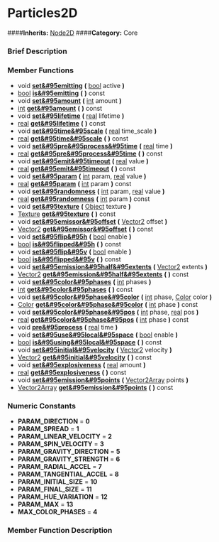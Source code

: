 #  Particles2D  
####**Inherits:** [Node2D](class_node2d)
####**Category:** Core

###  Brief Description  


###  Member Functions 
  * void  **[set&#95emitting](#set_emitting)**  **(** [bool](class_bool) active  **)**
  * [bool](class_bool)  **[is&#95emitting](#is_emitting)**  **(** **)** const
  * void  **[set&#95amount](#set_amount)**  **(** [int](class_int) amount  **)**
  * [int](class_int)  **[get&#95amount](#get_amount)**  **(** **)** const
  * void  **[set&#95lifetime](#set_lifetime)**  **(** [real](class_real) lifetime  **)**
  * [real](class_real)  **[get&#95lifetime](#get_lifetime)**  **(** **)** const
  * void  **[set&#95time&#95scale](#set_time_scale)**  **(** [real](class_real) time_scale  **)**
  * [real](class_real)  **[get&#95time&#95scale](#get_time_scale)**  **(** **)** const
  * void  **[set&#95pre&#95process&#95time](#set_pre_process_time)**  **(** [real](class_real) time  **)**
  * [real](class_real)  **[get&#95pre&#95process&#95time](#get_pre_process_time)**  **(** **)** const
  * void  **[set&#95emit&#95timeout](#set_emit_timeout)**  **(** [real](class_real) value  **)**
  * [real](class_real)  **[get&#95emit&#95timeout](#get_emit_timeout)**  **(** **)** const
  * void  **[set&#95param](#set_param)**  **(** [int](class_int) param, [real](class_real) value  **)**
  * [real](class_real)  **[get&#95param](#get_param)**  **(** [int](class_int) param  **)** const
  * void  **[set&#95randomness](#set_randomness)**  **(** [int](class_int) param, [real](class_real) value  **)**
  * [real](class_real)  **[get&#95randomness](#get_randomness)**  **(** [int](class_int) param  **)** const
  * void  **[set&#95texture](#set_texture)**  **(** [Object](class_object) texture  **)**
  * [Texture](class_texture)  **[get&#95texture](#get_texture)**  **(** **)** const
  * void  **[set&#95emissor&#95offset](#set_emissor_offset)**  **(** [Vector2](class_vector2) offset  **)**
  * [Vector2](class_vector2)  **[get&#95emissor&#95offset](#get_emissor_offset)**  **(** **)** const
  * void  **[set&#95flip&#95h](#set_flip_h)**  **(** [bool](class_bool) enable  **)**
  * [bool](class_bool)  **[is&#95flipped&#95h](#is_flipped_h)**  **(** **)** const
  * void  **[set&#95flip&#95v](#set_flip_v)**  **(** [bool](class_bool) enable  **)**
  * [bool](class_bool)  **[is&#95flipped&#95v](#is_flipped_v)**  **(** **)** const
  * void  **[set&#95emission&#95half&#95extents](#set_emission_half_extents)**  **(** [Vector2](class_vector2) extents  **)**
  * [Vector2](class_vector2)  **[get&#95emission&#95half&#95extents](#get_emission_half_extents)**  **(** **)** const
  * void  **[set&#95color&#95phases](#set_color_phases)**  **(** [int](class_int) phases  **)**
  * [int](class_int)  **[get&#95color&#95phases](#get_color_phases)**  **(** **)** const
  * void  **[set&#95color&#95phase&#95color](#set_color_phase_color)**  **(** [int](class_int) phase, [Color](class_color) color  **)**
  * [Color](class_color)  **[get&#95color&#95phase&#95color](#get_color_phase_color)**  **(** [int](class_int) phase  **)** const
  * void  **[set&#95color&#95phase&#95pos](#set_color_phase_pos)**  **(** [int](class_int) phase, [real](class_real) pos  **)**
  * [real](class_real)  **[get&#95color&#95phase&#95pos](#get_color_phase_pos)**  **(** [int](class_int) phase  **)** const
  * void  **[pre&#95process](#pre_process)**  **(** [real](class_real) time  **)**
  * void  **[set&#95use&#95local&#95space](#set_use_local_space)**  **(** [bool](class_bool) enable  **)**
  * [bool](class_bool)  **[is&#95using&#95local&#95space](#is_using_local_space)**  **(** **)** const
  * void  **[set&#95initial&#95velocity](#set_initial_velocity)**  **(** [Vector2](class_vector2) velocity  **)**
  * [Vector2](class_vector2)  **[get&#95initial&#95velocity](#get_initial_velocity)**  **(** **)** const
  * void  **[set&#95explosiveness](#set_explosiveness)**  **(** [real](class_real) amount  **)**
  * [real](class_real)  **[get&#95explosiveness](#get_explosiveness)**  **(** **)** const
  * void  **[set&#95emission&#95points](#set_emission_points)**  **(** [Vector2Array](class_vector2array) points  **)**
  * [Vector2Array](class_vector2array)  **[get&#95emission&#95points](#get_emission_points)**  **(** **)** const

###  Numeric Constants  
  * **PARAM_DIRECTION** = **0**
  * **PARAM_SPREAD** = **1**
  * **PARAM_LINEAR_VELOCITY** = **2**
  * **PARAM_SPIN_VELOCITY** = **3**
  * **PARAM_GRAVITY_DIRECTION** = **5**
  * **PARAM_GRAVITY_STRENGTH** = **6**
  * **PARAM_RADIAL_ACCEL** = **7**
  * **PARAM_TANGENTIAL_ACCEL** = **8**
  * **PARAM_INITIAL_SIZE** = **10**
  * **PARAM_FINAL_SIZE** = **11**
  * **PARAM_HUE_VARIATION** = **12**
  * **PARAM_MAX** = **13**
  * **MAX_COLOR_PHASES** = **4**

###  Member Function Description  
